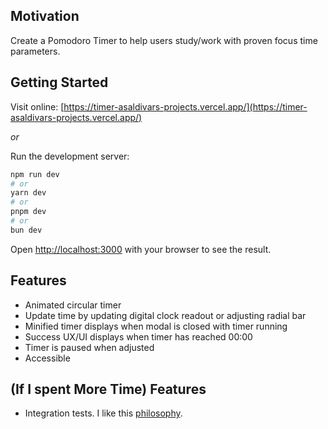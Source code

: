 ## Motivation

Create a Pomodoro Timer to help users study/work with proven focus time parameters.

## Getting Started

Visit online:
[https://timer-asaldivars-projects.vercel.app/](https://timer-asaldivars-projects.vercel.app/)

_or_

Run the development server:

```bash
npm run dev
# or
yarn dev
# or
pnpm dev
# or
bun dev
```

Open [http://localhost:3000](http://localhost:3000) with your browser to see the result.

## Features

* Animated circular timer
* Update time by updating digital clock readout or adjusting radial bar
* Minified timer displays when modal is closed with timer running
* Success UX/UI displays when timer has reached 00:00
* Timer is paused when adjusted
* Accessible

## (If I spent More Time) Features

* Integration tests. I like this [philosophy](https://kentcdodds.com/blog/write-tests).
